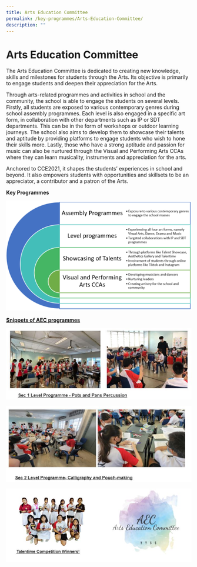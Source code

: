 ```yaml
---
title: Arts Education Committee
permalink: /key-programmes/Arts-Education-Committee/
description: ""
---
```

Arts Education Committee
========================

The Arts Education Committee is dedicated to creating new knowledge, skills and milestones for students through the Arts. Its objective is primarily to engage students and deepen their appreciation for the Arts. 

Through arts-related programmes and activities in school and the community, the school is able to engage the students on several levels. Firstly, all students are exposed to various contemporary genres during school assembly programmes. Each level is also engaged in a specific art form, in collaboration with other departments such as IP or SDT departments. This can be in the form of workshops or outdoor learning journeys. The school also aims to develop them to showcase their talents and aptitude by providing platforms to engage students who wish to hone their skills more. Lastly, those who have a strong aptitude and passion for music can also be nurtured through the Visual and Performing Arts CCAs where they can learn musicality, instruments and appreciation for the arts. 

Anchored to CCE2021, it shapes the students’ experiences in school and beyond. It also empowers students with opportunities and skillsets to be an appreciator, a contributor and a patron of the Arts.

<b>Key Programmes</b>

![](/images/Arts1.png)

<u><b>Snippets of AEC programmes</b></u>

![](/images/AEC1.jpeg)

![](/images/AEC2.jpeg)

![](/images/AEC3.jpeg)